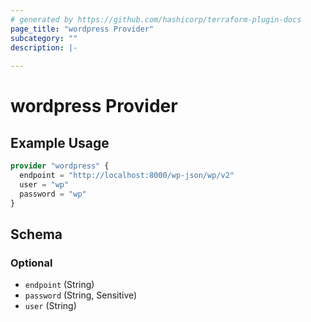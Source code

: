 ```yaml
---
# generated by https://github.com/hashicorp/terraform-plugin-docs
page_title: "wordpress Provider"
subcategory: ""
description: |-
  
---
```


# wordpress Provider



## Example Usage

```terraform
provider "wordpress" {
  endpoint = "http://localhost:8000/wp-json/wp/v2"
  user = "wp"
  password = "wp"
}
```

<!-- schema generated by tfplugindocs -->
## Schema

### Optional

- `endpoint` (String)
- `password` (String, Sensitive)
- `user` (String)
